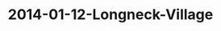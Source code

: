 ---
layout: blog
title: 2014-01-12-Longneck-Village
category: blog
lat: 18.66489
lng: 98.64937
image: https://s3-us-west-2.amazonaws.com/travels2013/2014-01-12 20:21:16 PST.jpg
observation: 20140112202116PST
---